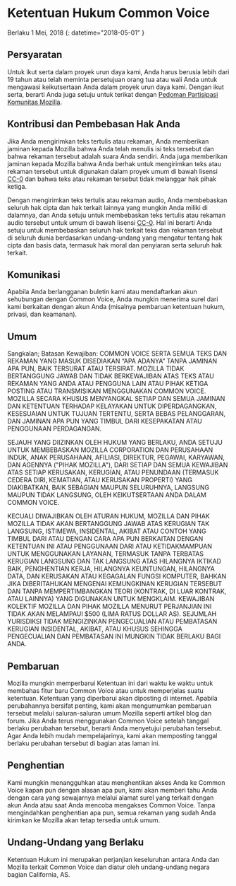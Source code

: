 # Ketentuan Hukum Common Voice 

Berlaku 1 Mei, 2018 
{: datetime="2018-05-01" }

## Persyaratan

Untuk ikut serta dalam proyek urun daya kami, Anda harus berusia lebih dari 19 tahun atau telah meminta persetujuan orang tua atau wali Anda untuk mengawasi keikutsertaan Anda dalam proyek urun daya kami. Dengan ikut serta, berarti Anda juga setuju untuk terikat dengan [Pedoman Partisipasi Komunitas Mozilla](https://www.mozilla.org/about/governance/policies/participation/). 

## Kontribusi dan Pembebasan Hak Anda

Jika Anda mengirimkan teks tertulis atau rekaman, Anda memberikan jaminan kepada Mozilla bahwa Anda telah menulis isi teks tersebut dan bahwa rekaman tersebut adalah suara Anda sendiri. Anda juga memberikan jaminan kepada Mozilla bahwa Anda berhak untuk mengirimkan teks atau rekaman tersebut untuk digunakan dalam proyek umum di bawah lisensi [CC-0](https://creativecommons.org/publicdomain/zero/1.0/) dan bahwa teks atau rekaman tersebut tidak melanggar hak pihak ketiga. 

Dengan mengirimkan teks tertulis atau rekaman audio, Anda membebaskan seluruh hak cipta dan hak terkait lainnya yang mungkin Anda miliki di dalamnya, dan Anda setuju untuk membebaskan teks tertulis atau rekaman audio tersebut untuk umum di bawah lisensi [CC-0](https://creativecommons.org/publicdomain/zero/1.0/). Hal ini berarti Anda setuju untuk membebaskan seluruh hak terkait teks dan rekaman tersebut di seluruh dunia berdasarkan undang-undang yang mengatur tentang hak cipta dan basis data, termasuk hak moral dan penyiaran serta seluruh hak terkait.

## Komunikasi

Apabila Anda berlangganan buletin kami atau mendaftarkan akun sehubungan dengan Common Voice, Anda mungkin menerima surel dari kami berkaitan dengan akun Anda (misalnya pembaruan ketentuan hukum, privasi, dan keamanan).

## Umum

Sangkalan; Batasan Kewajiban: COMMON VOICE SERTA SEMUA TEKS DAN REKAMAN YANG MASUK DISEDIAKAN “APA ADANYA” TANPA JAMINAN APA PUN, BAIK TERSURAT ATAU TERSIRAT. MOZILLA TIDAK BERTANGGUNG JAWAB DAN TIDAK BERKEWAJIBAN ATAS TEKS ATAU REKAMAN YANG ANDA ATAU PENGGUNA LAIN ATAU PIHAK KETIGA POSTING ATAU TRANSMISIKAN MENGGUNAKAN COMMON VOICE. MOZILLA SECARA KHUSUS MENYANGKAL SETIAP DAN SEMUA JAMINAN DAN KETENTUAN TERHADAP KELAYAKAN 
UNTUK DIPERDAGANGKAN, KESESUAIAN UNTUK TUJUAN TERTENTU, SERTA BEBAS PELANGGARAN, DAN JAMINAN APA PUN YANG TIMBUL DARI KESEPAKATAN ATAU PENGGUNAAN PERDAGANGAN.

SEJAUH YANG DIIZINKAN OLEH HUKUM YANG BERLAKU, ANDA SETUJU UNTUK MEMBEBASKAN MOZILLA CORPORATION DAN PERUSAHAAN INDUK, ANAK PERUSAHAAN, AFILIASI, DIREKTUR, PEGAWAI, KARYAWAN, DAN AGENNYA ("PIHAK MOZILLA"), DARI SETIAP DAN SEMUA KEWAJIBAN ATAS SETIAP KERUSAKAN, KERUGIAN, ATAU PENUNDAAN (TERMASUK CEDERA DIRI, KEMATIAN, ATAU KERUSAKAN PROPERTI) YANG DIAKIBATKAN, BAIK SEBAGIAN MAUPUN SELURUHNYA, LANGSUNG MAUPUN TIDAK LANGSUNG, OLEH KEIKUTSERTAAN ANDA DALAM COMMON VOICE.

KECUALI DIWAJIBKAN OLEH ATURAN HUKUM, MOZILLA DAN PIHAK MOZILLA TIDAK AKAN BERTANGGUNG JAWAB ATAS KERUGIAN TAK LANGSUNG, ISTIMEWA, INSIDENTAL, AKIBAT ATAU CONTOH YANG TIMBUL DARI ATAU DENGAN CARA APA PUN BERKAITAN DENGAN KETENTUAN INI ATAU PENGGUNAAN DARI ATAU KETIDAKMAMPUAN UNTUK MENGGUNAKAN LAYANAN, TERMASUK TANPA TERBATAS KERUGIAN LANGSUNG DAN TAK LANGSUNG ATAS HILANGNYA IKTIKAD BAIK, PENGHENTIAN KERJA, HILANGNYA KEUNTUNGAN, HILANGNYA DATA, DAN KERUSAKAN ATAU KEGAGALAN FUNGSI KOMPUTER, BAHKAN JIKA DIBERITAHUKAN MENGENAI KEMUNGKINAN KERUGIAN TERSEBUT DAN TANPA MEMPERTIMBANGKAN TEORI (KONTRAK, DI LUAR KONTRAK, ATAU LAINNYA) YANG DIGUNAKAN UNTUK MENGKLAIM. KEWAJIBAN KOLEKTIF MOZILLA DAN PIHAK MOZILLA MENURUT PERJANJIAN INI TIDAK AKAN MELAMPAUI $500 (LIMA RATUS DOLLAR AS). SEJUMLAH YURISDIKSI TIDAK MENGIZINKAN PENGECUALIAN ATAU PEMBATASAN KERUGIAN INSIDENTAL, AKIBAT, ATAU KHUSUS SEHINGGA PENGECUALIAN DAN PEMBATASAN INI MUNGKIN TIDAK BERLAKU BAGI ANDA.

## Pembaruan 

Mozilla mungkin memperbarui Ketentuan ini dari waktu ke waktu untuk membahas fitur baru Common Voice atau untuk memperjelas suatu ketentuan. Ketentuan yang diperbarui akan diposting di internet. Apabila perubahannya bersifat penting, kami akan mengumumkan pembaruan tersebut melalui saluran-saluran umum Mozilla seperti artikel blog dan forum. Jika Anda terus menggunakan Common Voice setelah tanggal berlaku perubahan tersebut, berarti Anda menyetujui perubahan tersebut. Agar Anda lebih mudah mempelajarinya, kami akan memposting tanggal berlaku perubahan tersebut di bagian atas laman ini.

## Penghentian 

Kami mungkin menangguhkan atau menghentikan akses Anda ke Common Voice kapan pun dengan alasan apa pun, kami akan memberi tahu Anda dengan cara yang sewajarnya melalui alamat surel yang terkait dengan akun Anda atau saat Anda mencoba mengakses Common Voice. Tanpa mengindahkan penghentian apa pun, semua rekaman yang sudah Anda kirimkan ke Mozilla akan tetap tersedia untuk umum.

## Undang-Undang yang Berlaku

Ketentuan Hukum ini merupakan perjanjian keseluruhan antara Anda dan Mozilla terkait Common Voice dan diatur oleh undang-undang negara bagian California, AS.
